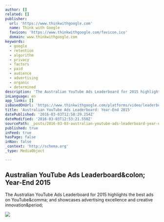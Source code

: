 ```yaml
---
author: []
related: []
publisher:
  url: 'https://www.thinkwithgoogle.com'
  name: Think with Google
  favicon: 'https://www.thinkwithgoogle.com/favicon.ico'
  domain: www.thinkwithgoogle.com
keywords:
  - google
  - retention
  - algorithm
  - privacy
  - factors
  - paid
  - audience
  - advertising
  - organic
  - determined
description: 'The Australian YouTube Ads Leaderboard for 2015 highlights the best ads on YouTube, and showcases advertising excellence and creative innovation.'
inLanguage: en
app_links: []
isBasedOnUrl: 'https://www.thinkwithgoogle.com/platforms/video/leaderboards/australian-youtube-leaderboard-year-end-2015.html'
title: 'Australian YouTube Ads Leaderboard: Year-End 2015'
datePublished: '2016-03-03T12:58:29.254Z'
dateModified: '2016-03-03T12:53:21.550Z'
sourcePath: _posts/2016-03-03-australian-youtube-ads-leaderboard-year-end-2015.md
published: true
inFeed: true
hasPage: false
inNav: false
_context: 'http://schema.org'
_type: MediaObject

---
```

<article style=""><h1>Australian YouTube Ads Leaderboard&amp;colon; Year-End 2015</h1><p>The Australian YouTube Ads Leaderboard for 2015 highlights the best ads on YouTube&amp;comma; and showcases advertising excellence and creative innovation&amp;period;</p><img src="http://think.storage.googleapis.com/images/australian-youtube-leaderboard-year-end-2015-lg.jpg" /></article>
